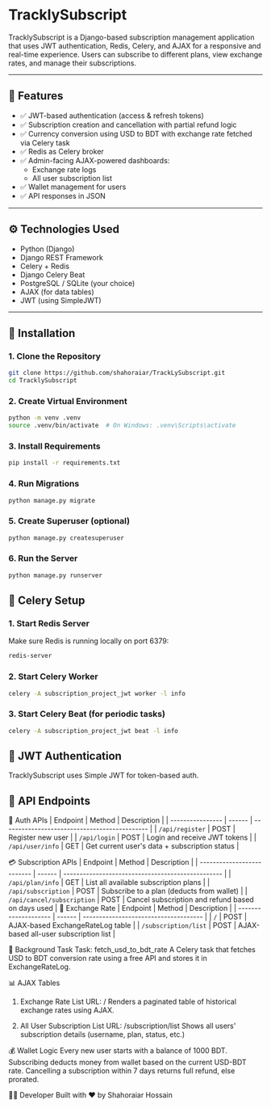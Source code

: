 # TracklySubscript

TracklySubscript is a Django-based subscription management application that uses JWT authentication, Redis, Celery, and AJAX for a responsive and real-time experience. Users can subscribe to different plans, view exchange rates, and manage their subscriptions.

---

## 🚀 Features

- ✅ JWT-based authentication (access & refresh tokens)
- ✅ Subscription creation and cancellation with partial refund logic
- ✅ Currency conversion using USD to BDT with exchange rate fetched via Celery task
- ✅ Redis as Celery broker
- ✅ Admin-facing AJAX-powered dashboards:
  - Exchange rate logs
  - All user subscription list
- ✅ Wallet management for users
- ✅ API responses in JSON

---

## ⚙️ Technologies Used

- Python (Django)
- Django REST Framework
- Celery + Redis
- Django Celery Beat
- PostgreSQL / SQLite (your choice)
- AJAX (for data tables)
- JWT (using SimpleJWT)

---

## 🔧 Installation

### 1. Clone the Repository

```bash
git clone https://github.com/shahoraiar/TrackLySubscript.git
cd TracklySubscript
```
### 2. Create Virtual Environment
```bash
python -m venv .venv
source .venv/bin/activate  # On Windows: .venv\Scripts\activate
```
### 3. Install Requirements
```bash
pip install -r requirements.txt
```
### 4. Run Migrations
```bash
python manage.py migrate
```
### 5. Create Superuser (optional)
```bash
python manage.py createsuperuser
```
### 6. Run the Server
```bash
python manage.py runserver
```
## 🔁 Celery Setup

### 1. Start Redis Server
Make sure Redis is running locally on port 6379:
```bash
redis-server
```
### 2. Start Celery Worker
```bash
celery -A subscription_project_jwt worker -l info
```
### 3. Start Celery Beat (for periodic tasks)
```bash
celery -A subscription_project_jwt beat -l info
```
## 🔑 JWT Authentication
TracklySubscript uses Simple JWT for token-based auth.

## 🔌 API Endpoints
🔐 Auth APIs
| Endpoint         | Method | Description                                   |
| ---------------- | ------ | --------------------------------------------- |
| `/api/register`  | POST   | Register new user                             |
| `/api/login`     | POST   | Login and receive JWT tokens                  |
| `/api/user/info` | GET    | Get current user's data + subscription status |

💳 Subscription APIs
| Endpoint                   | Method | Description                                       |
| -------------------------- | ------ | ------------------------------------------------- |
| `/api/plan/info`           | GET    | List all available subscription plans             |
| `/api/subscription`        | POST   | Subscribe to a plan (deducts from wallet)         |
| `/api/cancel/subscription` | POST   | Cancel subscription and refund based on days used |
💱 Exchange Rate
| Endpoint             | Method | Description                           |
| -------------------- | ------ | ------------------------------------- |
| `/`                  | POST   | AJAX-based ExchangeRateLog table      |
| `/subscription/list` | POST   | AJAX-based all-user subscription list |

🔁 Background Task
Task: fetch_usd_to_bdt_rate
A Celery task that fetches USD to BDT conversion rate using a free API and stores it in ExchangeRateLog.

📊 AJAX Tables
1. Exchange Rate List
URL: /
Renders a paginated table of historical exchange rates using AJAX.

2. All User Subscription List
URL: /subscription/list
Shows all users' subscription details (username, plan, status, etc.)

💰 Wallet Logic
Every new user starts with a balance of 1000 BDT.
Subscribing deducts money from wallet based on the current USD-BDT rate.
Cancelling a subscription within 7 days returns full refund, else prorated.

👨‍💻 Developer
Built with ❤️ by Shahoraiar Hossain
